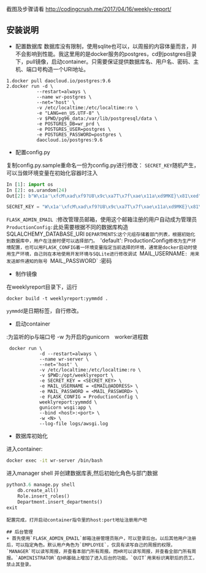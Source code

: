 截图及步骤请看
http://codingcrush.me/2017/04/16/weekly-report/

## 安装说明
+ 配置数据库
数据库没有限制，使用sqlite也可以，以周报的内容体量而言，并不会影响到性能。我这里用的是docker服务的postgres，cd到postgres目录下，pull镜像，启动container。只需要保证提供数据库名、用户名、密码、主机、端口号构造一个URI地址。
```docker
1.docker pull daocloud.io/postgres:9.6
2.docker run -d \
           --restart=always \
           --name wr-postgres \
           --net='host' \
           -v /etc/localtime:/etc/localtime:ro \
           -e "LANG=en_US.UTF-8" \
           -v $PWD/pg96_data:/var/lib/postgresql/data \
           -e POSTGRES_DB=wr_prd \
           -e POSTGRES_USER=postgres \
           -e POSTGRES_PASSWORD=postgres \
           daocloud.io/postgres:9.6
```

+  配置config.py

复制config.py.sample重命名一份为config.py进行修改：
`SECRET_KEY`随机产生，可以当做环境变量在初始化容器时注入
```python
In [1]: import os
In [2]: os.urandom(24)
Out[2]: b"W\x1a'\xfcM\xad\xf9?U8\x9c\xa7T\x7f\xae\x11a\xd9MKE}\x81\xed"

SECRET_KEY = "W\x1a'\xfcM\xad\xf9?U8\x9c\xa7T\x7f\xae\x11a\xd9MKE}\x81\xed"
```
`FLASK_ADMIN_EMAIL `:修改管理员邮箱，使用这个邮箱注册的用户自动成为管理员
`ProductionConfig:`此处需要根据不同的数据库构造SQLALCHEMY_DATABASE_URI
`DEPARTMENTS`:`这个元组存储着部门列表，根据初始化到数据库中，用户在注册时便可以选择部门。
`'default': ProductionConfig`修改为生产环境配置，也可以用FLASK_CONFIG着一环境变量指定当前选择的环境，通常是docker启动时使用生产环境，自己则在本地使用开发环境与SQLite进行修改调试
`MAIL_USERNAME`: 用来发送邮件通知的账号
`MAIL_PASSWORD` :密码
+ 制作镜像

在weeklyreport目录下，运行
```docker
docker build -t weeklyreport:yymmdd .
```
`yymmdd`是日期标签，自行修改。

+ 启动container

 <host>:<port>为监听的ip与端口号
 -w <N>为开启的gunicorn　worker进程数
```docker
 docker run \
            -d --restart=always \
            --name wr-server \
            --net='host' \
            -v /etc/localtime:/etc/localtime:ro \
            -v $PWD:/opt/weeklyreport \
            -e SECRET_KEY = <SECRET_KEY> \
            -e MAIL_USERNAME = <EMAIL@ADDRESS> \
            -e MAIL_PASSWORD = <MAIL_PASSWORD> \
            -e FLASK_CONFIG = ProductionConfig \
            weeklyreport:yymmdd \
            gunicorn wsgi:app \
            --bind <host>:<port> \
            -w <N> \
            --log-file logs/awsgi.log

```

+ 数据库初始化

进入container:
```bash
docker exec -it wr-server /bin/bash
```
进入manager shell 并创建数据库表,然后初始化角色与部门数据
```python
python3.6 manage.py shell
    db.create_all()
    Role.insert_roles()
    Department.insert_departments()
exit
```

```
配置完成，打开启动container指令里的host:port地址注册用户吧

## 后台管理
+ 首先使用`FLASK_ADMIN_EMAIL`邮箱注册管理员账户，可以登录后台。以后其他用户注册后，可以指定角色。默认用户角色为`EMPLOYEE`，仅具有读写自己的周报的权限，`MANAGER`可以读写周报，并查看本部门所有周报。而HR可以读写周报，并查看全部门所有周报。`ADMINISTRATOR`在HR基础上增加了进入后台的功能。`QUIT`用来标识离职后的员工，禁止其登录。
